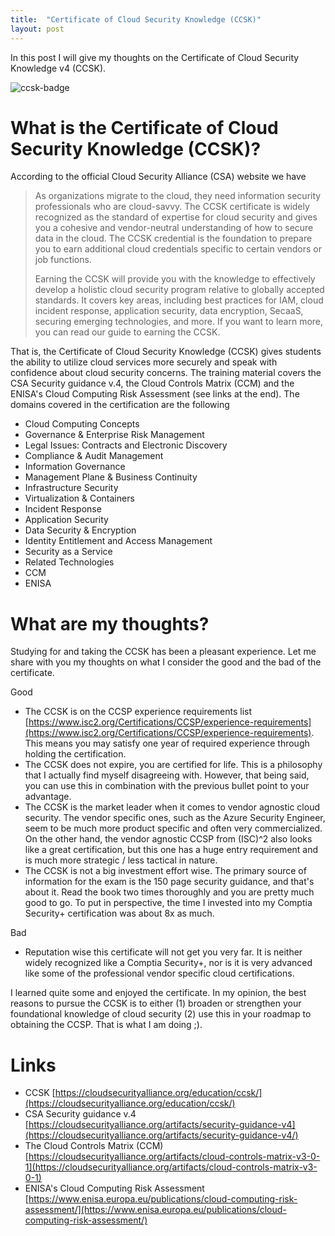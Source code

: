 ```yaml
---
title:  "Certificate of Cloud Security Knowledge (CCSK)"
layout: post
---
```


In this post I will give my thoughts on the Certificate of Cloud Security Knowledge v4 (CCSK).

![ccsk-badge](https://user-images.githubusercontent.com/92581728/174425192-a598e934-82bf-43d2-9e83-e8b0f6f4be5d.png)


# What is the Certificate of Cloud Security Knowledge (CCSK)?

According to the official Cloud Security Alliance (CSA) website we have

> As organizations migrate to the cloud, they need information security professionals who are cloud-savvy. The CCSK certificate is widely recognized as the standard of expertise for cloud security and gives you a cohesive and vendor-neutral understanding of how to secure data in the cloud. The CCSK credential is the foundation to prepare you to earn additional cloud credentials specific to certain vendors or job functions.
> 
> Earning the CCSK will provide you with the knowledge to effectively develop a holistic cloud security program relative to globally accepted standards. It covers key areas, including best practices for IAM, cloud incident response, application security, data encryption, SecaaS, securing emerging technologies, and more. If you want to learn more, you can read our guide to earning the CCSK. 

That is, the Certificate of Cloud Security Knowledge (CCSK) gives students the ability to utilize cloud services more securely and speak with confidence about cloud security concerns. The training material covers the CSA Security guidance v.4, the Cloud Controls Matrix (CCM) and the ENISA's Cloud Computing Risk Assessment (see links at the end). The domains covered in the certification are the following

- Cloud Computing Concepts
- Governance & Enterprise Risk Management
- Legal Issues: Contracts and Electronic Discovery
- Compliance & Audit Management
- Information Governance
- Management Plane & Business Continuity
- Infrastructure Security
- Virtualization & Containers
- Incident Response
- Application Security
- Data Security & Encryption
- Identity Entitlement and Access Management
- Security as a Service
- Related Technologies
- CCM
- ENISA

# What are my thoughts?

Studying for and taking the CCSK has been a pleasant experience. Let me share with you my thoughts on what I consider the good and the bad of the certificate.

Good
- The CCSK is on the CCSP experience requirements list [https://www.isc2.org/Certifications/CCSP/experience-requirements](https://www.isc2.org/Certifications/CCSP/experience-requirements). This means you may satisfy one year of required experience through holding the certification.
- The CCSK does not expire, you are certified for life. This is a philosophy that I actually find myself disagreeing with. However, that being said, you can use this in combination with the previous bullet point to your advantage.
- The CCSK is the market leader when it comes to vendor agnostic cloud security. The vendor specific ones, such as the Azure Security Engineer, seem to be much more product specific and often very commercialized. On the other hand, the vendor agnostic CCSP from (ISC)^2 also looks like a great certification, but this one has a huge entry requirement and is much more strategic / less tactical in nature.
- The CCSK is not a big investment effort wise. The primary source of information for the exam is the 150 page security guidance, and that's about it. Read the book two times thoroughly and you are pretty much good to go. To put in perspective, the time I invested into my Comptia Security+ certification was about 8x as much.

Bad
- Reputation wise this certificate will not get you very far. It is neither widely recognized like a Comptia Security+, nor is it is very advanced like some of the professional vendor specific cloud certifications.

I learned quite some and enjoyed the certificate. In my opinion, the best reasons to pursue the CCSK is to either (1) broaden or strengthen your foundational knowledge of cloud security (2) use this in your roadmap to obtaining the CCSP. That is what I am doing ;).

# Links
- CCSK [https://cloudsecurityalliance.org/education/ccsk/](https://cloudsecurityalliance.org/education/ccsk/)
- CSA Security guidance v.4 [https://cloudsecurityalliance.org/artifacts/security-guidance-v4](https://cloudsecurityalliance.org/artifacts/security-guidance-v4/)
- The Cloud Controls Matrix (CCM) [https://cloudsecurityalliance.org/artifacts/cloud-controls-matrix-v3-0-1](https://cloudsecurityalliance.org/artifacts/cloud-controls-matrix-v3-0-1)
- ENISA's Cloud Computing Risk Assessment [https://www.enisa.europa.eu/publications/cloud-computing-risk-assessment/](https://www.enisa.europa.eu/publications/cloud-computing-risk-assessment/)
